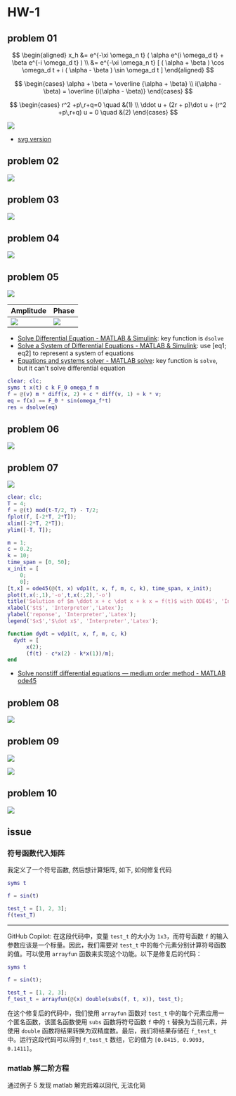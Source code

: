 # HW-1

## problem 01

$$
\begin{aligned}
x_h &= e^{-\xi \omega_n t} ( \alpha e^{i \omega_d t} + \beta e^{-i \omega_d t} ) \\
&= e^{-\xi \omega_n t} [ ( \alpha + \beta ) \cos \omega_d t + i ( \alpha - \beta ) \sin \omega_d t ]
\end{aligned}
$$

$$
\begin{cases}
\alpha + \beta = \overline {\alpha + \beta} \\
i(\alpha - \beta) = \overline {i(\alpha - \beta)}
\end{cases}
$$

$$
\begin{cases}
r^2 +p\,r+q=0 \quad &(1) \\
\ddot u + (2r + p)\dot u + (r^2 +p\,r+q) u = 0 \quad &(2)
\end{cases}
$$

![](HW-01-01.drawio.svg)

- <a class="Pages" target="_blank" href="HW-01-01.drawio.svg">svg version</a>

## problem 02

![](HW-01-02.drawio.svg)

## problem 03

![](HW-01-03.drawio.svg)

## problem 04

![](HW-01-04.drawio.svg)

## problem 05

![](HW-01-05.drawio.svg)

[](code/ques_01_05.m ":include :type=code matlab")

| Amplitude                            | Phase                            |
| ------------------------------------ | -------------------------------- |
| ![](figure/ques_01_05_Amplitude.png) | ![](figure/ques_01_05_Phase.png) |

- [Solve Differential Equation - MATLAB & Simulink](https://www.mathworks.com/help/symbolic/solve-a-single-differential-equation.html): key function is `dsolve`
- [Solve a System of Differential Equations - MATLAB & Simulink](https://www.mathworks.com/help/symbolic/solve-a-system-of-differential-equations.html): use [eq1; eq2] to represent a system of equations
- [Equations and systems solver - MATLAB solve](https://www.mathworks.com/help/symbolic/sym.solve.html): key function is `solve`, but it can't solve differential equation

```matlab
clear; clc;
syms t x(t) c k F_0 omega_f m
f = @(v) m * diff(x, 2) + c * diff(v, 1) + k * v;
eq = f(x) == F_0 * sin(omega_f*t)
res = dsolve(eq)
```

## problem 06

![](HW-01-06.drawio.svg)

## problem 07

![](HW-01-07.drawio.svg)

```matlab
clear; clc;
T = 4;
f = @(t) mod(t-T/2, T) - T/2;
fplot(f, [-2*T, 2*T]);
xlim([-2*T, 2*T]);
ylim([-T, T]);

m = 1;
c = 0.2;
k = 10;
time_span = [0, 50];
x_init = [
    0;
    0];
[t,x] = ode45(@(t, x) vdp1(t, x, f, m, c, k), time_span, x_init);
plot(t,x(:,1),'-o',t,x(:,2),'-o')
title('Solution of $m \ddot x + c \dot x + k x = f(t)$ with ODE45', 'Interpreter','Latex');
xlabel('$t$', 'Interpreter','Latex');
ylabel('reponse', 'Interpreter','Latex');
legend('$x$','$\dot x$', 'Interpreter','Latex');

function dydt = vdp1(t, x, f, m, c, k)
  dydt = [
      x(2);
      (f(t) - c*x(2) - k*x(1))/m];
end
```

- [Solve nonstiff differential equations — medium order method - MATLAB ode45](https://www.mathworks.com/help/matlab/ref/ode45.html#bu00_4l_sep_shared-y0)

## problem 08

![](HW-01-08.drawio.svg)

## problem 09

![](HW-01-09.drawio.svg)

[](code/ques_01_09.m ":include :type=code matlab")

![](figure/ques_01_09_ode_vs_precise.png)

## problem 10

![](HW-01-10.drawio.svg)

## issue

### 符号函数代入矩阵

我定义了一个符号函数, 然后想计算矩阵, 如下, 如何修复代码

```matlab
syms t

f = sin(t)

test_t = [1, 2, 3];
f(test_T)

```

---

GitHub Copilot: 在这段代码中，变量 `test_t` 的大小为 `1x3`，而符号函数 `f` 的输入参数应该是一个标量。因此，我们需要对 `test_t` 中的每个元素分别计算符号函数的值。可以使用 `arrayfun` 函数来实现这个功能。以下是修复后的代码：

```matlab
syms t

f = sin(t);

test_t = [1, 2, 3];
f_test_t = arrayfun(@(x) double(subs(f, t, x)), test_t);
```

在这个修复后的代码中，我们使用 `arrayfun` 函数对 `test_t` 中的每个元素应用一个匿名函数，该匿名函数使用 `subs` 函数将符号函数 `f` 中的 `t` 替换为当前元素，并使用 `double` 函数将结果转换为双精度数。最后，我们将结果存储在 `f_test_t` 中。运行这段代码可以得到 `f_test_t` 数组，它的值为 `[0.8415, 0.9093, 0.1411]`。

### matlab 解二阶方程

通过例子 5 发现 matlab 解完后难以回代, 无法化简
